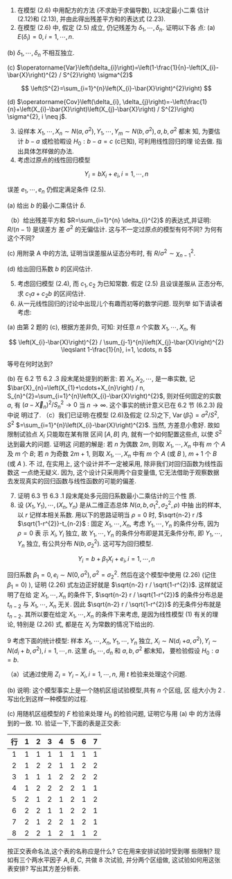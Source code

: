 1. 在模型 (2.6) 中用配方的方法 (不求助于求偏导数), 以决定最小二乘 估计 (2.12)和 (2.13), 并由此得出残差平方和的表达式 (2.23).
2. 在模型 (2.6) 中, 假定 (2.5) 成立, 仍记残差为 $\delta_{1}, \cdots, \delta_{n}$. 证明以下各 点: (a) $E\left(\delta_{i}\right)=0, i=1, \cdots, n$.

(b) $\delta_{1}, \cdots, \delta_{n}$ 不相互独立.

(c) $\operatorname{Var}\left(\delta_{i}\right)=\left(1-\frac{1}{n}-\left(X_{i}-\bar{X}\right)^{2} / S^{2}\right) \sigma^{2}$

$$
\left(S^{2}=\sum_{i=1}^{n}\left(X_{i}-\bar{X}\right)^{2}\right)
$$

(d) $\operatorname{Cov}\left(\delta_{i}, \delta_{j}\right)=-\left(\frac{1}{n}+\left(X_{i}-\bar{X}\right)\left(X_{j}-\bar{X}\right) / S^{2}\right) \sigma^{2}, i \neq j$.

3. 设样本 $X_{1}, \cdots, X_{n} \sim N\left(a, \sigma^{2}\right), Y_{1}, \cdots, Y_{m} \sim N\left(b, \sigma^{2}\right), a, b, \sigma^{2}$ 都末 知, 为要估计 $b-a$ 或检验暇设 $H_{0}: b-a=c$ (c已知), 可利用线性回归的理 论去做. 指出具体怎样做的办法.
4. 考虑过原点的线性回归模型

$$
Y_{i}=b X_{i}+e_{i}, i=1, \cdots, n
$$

误差 $e_{1}, \cdots, e_{n}$ 仍假定满足条件 (2.5).

(a) 给出 $b$ 的最小二乘估计 $\hat{b}$.

（b）给出残差平方和 $R=\sum_{i=1}^{n} \delta_{i}^{2}$ 的表达式,并证明: $R /(n-1)$ 是误差方 差 $\sigma^{2}$ 的无偏估计. 这与不一定过原点的模型有何不同? 为何有这个不同?

(c) 用附录 $\mathrm{A}$ 中的方法, 证明当误差服从证态分布时, 有 $R / \sigma^{2} \sim \chi_{n-1}^{2}$.

(d) 给出回归系数 $b$ 的区间估计.

5. 考虑回归模型 (2.4), 而 $c_{1}, c_{2}$ 为已知常数. 假定 (2.5) 且设误差服从 正态分布,求 $c_{1} a+c_{2} b$ 的区间估计.
6. 从一元线性回归的讨论中出现儿个有趣而初等的数学问题. 现列举 如下请读者考虑:

(a) 由第 2 题的 (c), 根据方差非负, 可知: 对任意 $n$ 个实数 $X_{1}, \cdots, X_{n}$, 有

$$
\left(X_{i}-\bar{X}\right)^{2} / \sum_{j-1}^{n}\left(X_{j}-\bar{X}\right)^{2} \leqslant 1-\frac{1}{n}, i=1, \cdots, n
$$

等号在何时达到?

(b) 在 6.2 节 6.2 .3 段末尾处提到的断言: 若 $X_{1}, X_{2}, \cdots$, 是一串实数, 记 $\bar{X}_{n}=\left(X_{1}+\cdots+X_{n}\right) / n, S_{n}^{2}=\sum_{i=1}^{n}\left(X_{i}-\bar{X}\right)^{2}$, 则对任何固定的实数 $a$, 有 $\left(a-\vec{X}_{n}\right)^{2} / S_{n}^{2} \rightarrow 0$ 当 $n \rightarrow \infty$. 这个事实的统计意义已在 6.2 节 (6.2.3) 段中说 明过了. （c）我们已证明:在模型 (2.6)及假定 (2.5)之下, $\operatorname{Var}\left(\hat{\beta}_{1}\right)=\sigma^{2} / S^{2}, S^{2}$ $=\sum_{i=1}^{n}\left(X_{i}-\bar{X}\right)^{2}$. 当然, 方差息小愈好. 故如限制试验点 $X_{i}$ 只能取在某有限 区间 $[A, B]$ 内, 就有一个如何配置这些点, 以使 $S^{2}$ 达到最大的问题. 证明这 问题的解是: 若 $n$ 为偶数 $2 m$, 则取 $X_{1}, \cdots, X_{n}$ 中有 $m$ 个 $A$ 及 $m$ 个 $B$; 若 $n$ 为奇数 $2 m+1$, 则取 $X_{1}, \cdots, X_{n}$ 中有 $m$ 个 $A$ (或 $B$ ), $m+1$ 个 $B$ (或 $A$ ). 不 过, 在实用上, 这个设计并不一定被采用, 除非我们对回归函数为线性函数这 一点绝无疑义. 因为, 这个设计只采用两个自变量值, 它无法借助于观察数据 去发现真实的回归函数与线性函数的可能的偏差.

7. 证明 6.3 节 6.3 .1 段末尾处多元回归系数最小二乘估计的三个性 质.
8. 设 $\left(X_{1}, Y_{1}\right), \cdots,\left(X_{n}, Y_{n}\right)$ 是从二维正态总体 $N\left(a, b, \sigma_{1}^{2}, \sigma_{2}^{2}, \rho\right)$ 中抽 出的样本, 以 $r$ 记样本相关系数. 用以下的思路证明当 $\rho=0$ 时, $\sqrt{n-2} r /$ $\sqrt{1-r^{2}}-t_{n-2}$ : 固定 $X_{1}, \cdots, X_{n}$, 考虑 $Y_{1}, \cdots, Y_{n}$ 的条件分布, 因为 $\rho=0$ 表 示 $X_{i}, Y_{i}$ 独立, 故 $Y_{1}, \cdots, Y_{n}$ 的条件分布即是其无条件分布, 即 $Y_{1}, \cdots, Y_{n}$ 独立, 有公共分布 $N\left(b, \sigma_{2}^{2}\right)$. 这可写为回归模型.

$$
Y_{i}=b+\beta_{1} X_{i}+e_{i}, i=1, \cdots, n
$$

回归系数 $\beta_{1}=0, e_{i} \sim N\left(0, \sigma^{2}\right), \sigma^{2}=\sigma_{2}^{2}$. 然后在这个模型中使用 (2.26) (记住 $\left.\beta_{1}=0\right)$ ), 证明 (2.26) 式左边正好就是 $\sqrt{n-2} r / \sqrt{1-r^{2}}$. 这样就证明了在给 定 $X_{1}, \cdots, X_{n}$ 的条件下, $\sqrt{n-2} r / \sqrt{1-r^{2}}$ 的条件分布总是 $t_{n-2}$ 与 $X_{1}, \cdots$, $X_{n}$ 无关. 因此 $\sqrt{n-2} r / \sqrt{1-r^{2}}$ 的无条件分布就是 $t_{n-2}$. 其所以要在给定 $X_{1}, \cdots, X_{n}$ 的条件下来考虑, 是因为线性模型 (1) 有关的理论, 特别是 (2.26) 式, 都是在 $X_{i}$ 为常数的情况下给出的.

9 考虑下面的统计模型: 样本 $X_{1}, \cdots, X_{n}, Y_{1}, \cdots, Y_{n}$ 独立, $X_{i} \sim N\left(d_{i}\right.$ $\left.+a, \sigma^{2}\right), Y_{i} \sim N\left(d_{i}+b, \sigma^{2}\right), i=1, \cdots, n$. 这里 $d_{1}, \cdots, d_{n}$ 和 $a, b, \sigma^{2}$ 都末知， 要检验假设 $H_{0}: a=b$.

（a）试通过使用 $Z_{i}=Y_{i}-X_{i}, i=1, \cdots, n$, 用 $t$ 检验来处理这个问题.

(b) 说明: 这个模型事实上是一个随机区组试验模型,共有 $n$ 个区组, 区 组大小为 2 . 写出化到这样一种模型的过程.

(c) 用随机区组模型的 $F$ 检验来处理 $H_{0}$ 的检验问题, 证明它与用 (a) 中 的方法得到的一致. 10. 验证一下,下面的表是正交表:

| 行 | 1 | 2 | 3 | 4 | 5 | 6 | 7 |
| :---: | :--- | :--- | :--- | :--- | :--- | :--- | :--- |
| 1 | 1 | 1 | 1 | 1 | 1 | 1 | 1 |
| 2 | 1 | 2 | 2 | 1 | 1 | 2 | 2 |
| 3 | 1 | 1 | 1 | 2 | 2 | 2 | 2 |
| 4 | 1 | 2 | 2 | 2 | 2 | 1 | 1 |
| 5 | 2 | 1 | 2 | 1 | 2 | 1 | 2 |
| 6 | 2 | 2 | 1 | 1 | 2 | 2 | 1 |
| 7 | 2 | 1 | 2 | 2 | 1 | 2 | 1 |
| 8 | 2 | 2 | 1 | 2 | 1 | 1 | 2 |

按正交表命名法,这个表的名称应是什么? 它在用来安排试验时受到哪 些限制? 现如有三个两水平因子 $A, B, C$, 共做 8 次试验, 并分两个区组做, 这试验如何用这张表安排? 写出其方差分析表.

